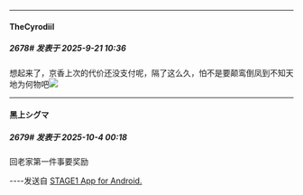 ﻿
*****

####  TheCyrodiil  
##### 2678#       发表于 2025-9-21 10:36

想起来了，京香上次的代价还没支付呢，隔了这么久，怕不是要颠鸾倒凤到不知天地为何物吧<img src="https://static.stage1st.com/image/smiley/face2017/048.png" referrerpolicy="no-referrer">

*****

####  黑上シグマ  
##### 2679#       发表于 2025-10-4 00:18

回老家第一件事要奖励

----发送自 [STAGE1 App for Android.](http://stage1.5j4m.com/?1.47)

